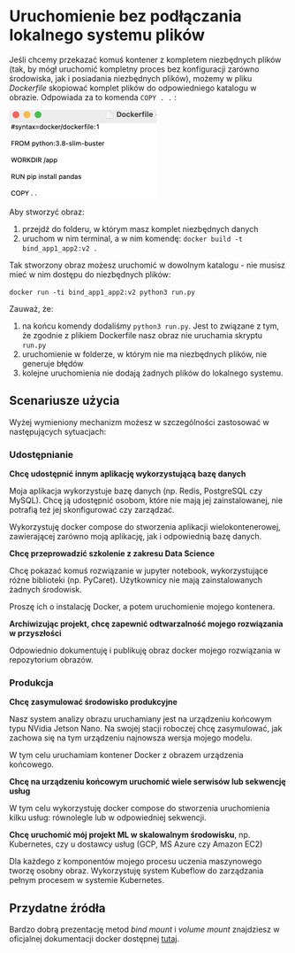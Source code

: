 # Uruchomienie bez podłączania lokalnego systemu plików

Jeśli chcemy przekazać komuś kontener z kompletem niezbędnych plików (tak, by mógł uruchomić kompletny proces bez konfiguracji zarówno środowiska, jak i posiadania niezbędnych plików), możemy w pliku *Dockerfile* skopiować komplet plików do odpowiedniego katalogu w obrazie. Odpowiada za to komenda `COPY . .` :

<img src="media//image-20220530114448251.png" alt="image-20220530114448251" style="zoom:50%;" />

Aby stworzyć obraz:

1. przejdź do folderu, w którym masz komplet niezbędnych danych
2. uruchom w nim terminal, a w nim komendę:
   `docker build -t bind_app1_app2:v2 . `

Tak stworzony obraz możesz uruchomić w dowolnym katalogu - nie musisz mieć w nim dostępu do niezbędnych plików:

`docker run -ti bind_app1_app2:v2 python3 run.py`

Zauważ, że:

1. na końcu komendy dodaliśmy `python3 run.py`. Jest to związane z tym, że zgodnie z plikiem Dockerfile nasz obraz nie uruchamia skryptu `run.py`
2. uruchomienie w folderze, w którym nie ma niezbędnych plików, nie generuje błędów
3. kolejne uruchomienia nie dodają żadnych plików do lokalnego systemu.

## Scenariusze użycia

Wyżej wymieniony mechanizm możesz w szczególności zastosować w następujących sytuacjach:

### Udostępnianie

**Chcę udostępnić innym aplikację wykorzystującą bazę danych**

Moja aplikacja wykorzystuje bazę danych (np. Redis, PostgreSQL czy MySQL). Chcę ją udostępnić osobom, które nie mają jej zainstalowanej, nie potrafią też jej skonfigurować czy zarządzać.

Wykorzystuję docker compose do stworzenia aplikacji wielokontenerowej, zawierającej zarówno moją aplikację, jak i odpowiednią bazę danych.

**Chcę przeprowadzić szkolenie z zakresu Data Science**

Chcę pokazać komuś rozwiązanie w jupyter notebook, wykorzystujące różne biblioteki (np. PyCaret). Użytkownicy nie mają zainstalowanych żadnych środowisk.

Proszę ich o instalację Docker, a potem uruchomienie mojego kontenera.

**Archiwizując projekt, chcę zapewnić odtwarzalność mojego rozwiązania w przyszłości**

Odpowiednio dokumentuję i publikuję obraz docker mojego rozwiązania w repozytorium obrazów.

### Produkcja

**Chcę zasymulować środowisko produkcyjne**

Nasz system analizy obrazu uruchamiany jest na urządzeniu końcowym typu NVidia Jetson Nano. Na swojej stacji roboczej chcę zasymulować, jak zachowa się na tym urządzeniu najnowsza wersja mojego modelu.

W tym celu uruchamiam kontener Docker z obrazem urządzenia końcowego.

**Chcę na urządzeniu końcowym uruchomić wiele serwisów lub sekwencję usług**

W tym celu wykorzystuję docker compose do stworzenia uruchomienia kilku usług: równolegle lub w odpowiedniej sekwencji.

**Chcę uruchomić mój projekt ML w skalowalnym środowisku**, np. Kubernetes, czy u dostawcy usług (GCP, MS Azure czy Amazon EC2)

Dla każdego z komponentów mojego procesu uczenia maszynowego tworzę osobny obraz. Wykorzystuję system Kubeflow do zarządzania pełnym procesem w systemie Kubernetes.

## Przydatne źródła

Bardzo dobrą prezentację metod *bind mount* i *volume mount* znajdziesz w oficjalnej dokumentacji docker dostępnej [tutaj](https://docs.docker.com/storage/).
